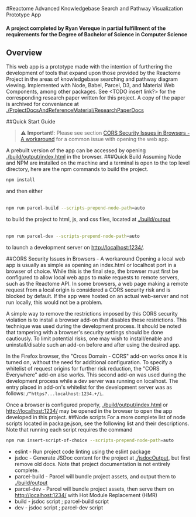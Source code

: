 #Reactome Advanced Knowledgebase Search and Pathway Visualization Prototype App
#### A project completed by Ryan Vereque in partial fulfillment of the requirements for the Degree of Bachelor of Science in Computer Science

## Overview
This web app is a prototype made with the intention of furthering the development of tools that expand upon
those provided by the Reactome Project in the areas of knowledgebase searching and pathway diagram viewing.
Implemented with Node, Babel, Parcel, D3, and Material Web Components, among other packages.
See \<TODO insert link?\> for the corresponding research paper written for this project.
A copy of the paper is archived for conveniance at [./ProjectDocsAndReferenceMaterial/ResearchPaperDocs](./ProjectDocsAndReferenceMaterial/ResearchPaperDocs)

##Quick Start Guide
> :warning: **Important!**: Please see section [CORS Security Issues in Browsers - A workaround](#CORS-Fix) for a common issue with opening the web app.

A prebuilt version of the app can be accessed by opening [./build/output/index.html](./build/output/index.html) in the browser.
###Quick Build
Assuming Node and NPM are installed on the machine and a terminal is open to the top level directory,
here are the npm commands to build the project.
```bash
npm install
```
and then either
<br><br>
```bash
npm run parcel-build --scripts-prepend-node-path=auto
```
to build the project to html, js, and css files, located at [./build/output](./build/output)
<br><br>
```bash
npm run parcel-dev --scripts-prepend-node-path=auto
```

to launch a development server on <http://localhost:1234/>.

##CORS Security Issues in Browsers - A workaround
<a name="CORS-Fix"></a>
Opening a local web app is usually as simple as opening an index.html or localhost port in a browser of choice.
While this is the final step, the browser must first be configured to allow local web apps to
make requests to remote servers, such as the Reactome API.
In some browsers, a web page making a remote request from a
local origin is considered a CORS security risk and is blocked by default.
If the app were hosted on an actual web-server and not run locally, this would not be a problem.

A simple way to remove the restrictions imposed by this CORS security violation is to install a browser add-on that disables these restrictions.
This technique was used during the development process.
It should be noted that tampering with a browser's security settings should be done cautiously.
To limit potential risks, one may wish to install/enable and uninstall/disable such an add-on before and after using the desired app.

In the Firefox browser, the "Cross Domain - CORS" add-on works once it is turned on, without the need for additional configuration.
To specify a whitelist of request origins for further risk reduction, the "CORS Everywhere" add-on also works.
This second add-on was used during the development process while a dev server was running on localhost.
The entry placed in add-on's whitelist for the development server was as follows: `/^https?...localhost:1234.+/i`.

Once a browser is configured properly, [./build/output/index.html](./build/output/index.html) or <http://localhost:1234/> may be opened in the browser to open the app developed in this project.
##Node scripts
For a more complete list of node scripts located in package.json, see the following list and their descriptions.
Note that running each script requires the command
```bash
npm run insert-script-of-choice --scripts-prepend-node-path=auto
```
* eslint - Run project code linting using the eslint package
* jsdoc - Generate JSDoc content for the project at [./jsdocOutput](./jsdocOutput), but first remove old docs. Note that project documentation is not entirely complete.
* parcel-build - Parcel will bundle project assets, and output them to [./build/output](./build/output)
* parcel-dev - Parcel will bundle project assets, then serve them on <http://localhost:1234/> with Hot Module Replacement (HMR)
* build - jsdoc script ; parcel-build script
* dev - jsdoc script ; parcel-dev script